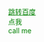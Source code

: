 
<html>
<head>
<meta charset="utf-8">
<title>第一个网页</title>
</head>
<style>
#linkToBaidu:hover{color:red;}
#linkToBaidu{color:green;}
.settingColor{color:green;}
</style>
<body>
<a href="http://www.baidu.com" id="linkToBaidu">跳转百度</a>
<div class="settingColor">点我</div>
<div class="settingColor">call me</div>
</body>
</html>
